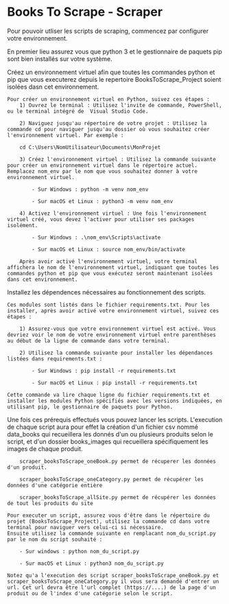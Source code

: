 # Books To Scrape - Scraper

Pour pouvoir utliser les scripts de scraping, commencez par configurer votre environnement.

En premier lieu assurez vous que python 3 et le gestionnaire de paquets pip sont bien installés sur votre système.

Créez un environnement virtuel afin que toutes les commandes python et pip que vous executerez depuis le repertoire BooksToScrape_Project soient isolées dasn cet environnement.

    Pour créer un environnement virtuel en Python, suivez ces étapes :
        1) Ouvrez le terminal : Utilisez l'invite de commande, PowerShell, ou le terminal intégré de  Visual Studio Code.

        2) Naviguez jusqu'au répertoire de votre projet : Utilisez la commande cd pour naviguer jusqu'au dossier où vous souhaitez créer l'environnement virtuel. Par exemple :
        
        cd C:\Users\NomUtilisateur\Documents\MonProjet

        3) Créez l'environnement virtuel : Utilisez la commande suivante pour créer un environnement virtuel dans le répertoire actuel. Remplacez nom_env par le nom que vous souhaitez donner à votre environnement virtuel.

            - Sur Windows : python -m venv nom_env

            - Sur macOS et Linux : python3 -m venv nom_env

        4) Activez l'environnement virtuel : Une fois l'environnement virtuel créé, vous devez l'activer pour utiliser ses packages isolément.

            - Sur Windows : .\nom_env\Scripts\activate

            - Sur macOS et Linux : source nom_env/bin/activate

        Après avoir activé l'environnement virtuel, votre terminal affichera le nom de l'environnement virtuel, indiquant que toutes les commandes python et pip que vous exécutez seront maintenant isolées dans cet environnement.

Installez les dépendences nécessaires au fonctionnement des scripts. 

    Ces modules sont listés dans le fichier requirements.txt. Pour les installer, après avoir activé votre environnement virtuel, suivez ces étapes :

        1) Assurez-vous que votre environnement virtuel est activé. Vous devriez voir le nom de votre environnement virtuel entre parenthèses au début de la ligne de commande dans votre terminal.

        2) Utilisez la commande suivante pour installer les dépendances listées dans requirements.txt :

            - Sur Windows : pip install -r requirements.txt

            - Sur macOS et Linux : pip install -r requirements.txt
            
    Cette commande va lire chaque ligne du fichier requirements.txt et installer les modules Python spécifiés avec les versions indiquées, en utilisant pip, le gestionnaire de paquets pour Python.


Une fois ces prérequis effectués vous pouvez lancer les scripts. L'execution de chaque script aura pour effet la création d'un fichier csv nommé data_books qui recueillera les donnés d'un ou plusieurs produits selon le script, et d'un dossier books_images qui recueillera spécifiquement les images de chaque produit.

        scraper_booksToScrape_oneBook.py permet de récuperer les données d'un produit.

        scraper_booksToScrape_oneCategory.py permet de récupérer les données d'une catégorie entière

        scraper_booksToScrape_allSite.py permet de récupérer les données de tout les produits du site
        
    Pour executer un script, assurez vous d'être dans le répertoire du projet (BooksToScrape_Project), utilisez la commande cd dans votre terminal pour naviguer vers celui-ci si nécessaire.
    Ensuite utilisez la commande suivante en remplacant nom_du_script.py par le nom du script souhaité :  

        - Sur windows : python nom_du_script.py

        - Sur macOS et Linux : python3 nom_du_script.py

    Notez qu'a l'execution des script scraper_booksToScrape_oneBook.py et scraper_booksToScrape_oneCategory.py il vous sera demandé d'entrer un url. Cet url devra être l'url complet (https://....) de la page d'un produit ou de l'index d'une catégorie selon le script.